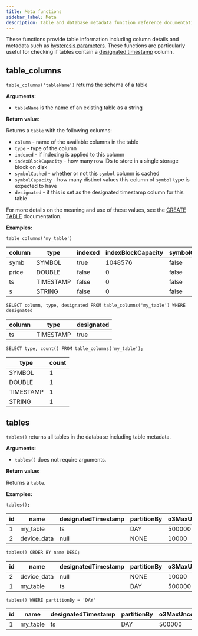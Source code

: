 ```yaml
---
title: Meta functions
sidebar_label: Meta
description: Table and database metadata function reference documentation.
---
```


These functions provide table information including column details and metadata
such as [hysteresis parameters](/docs/guides/hysteresis/). These functions are
particularly useful for checking if tables contain a
[designated timestamp](/docs/concept/designated-timestamp) column.

## table_columns

`table_columns('tableName')` returns the schema of a table

**Arguments:**

- `tableName` is the name of an existing table as a string

**Return value:**

Returns a `table` with the following columns:

- `column` - name of the available columns in the table
- `type` - type of the column
- `indexed` - if indexing is applied to this column
- `indexBlockCapacity` - how many row IDs to store in a single storage block on
  disk
- `symbolCached` - whether or not this `symbol` column is cached
- `symbolCapacity` - how many distinct values this column of `symbol` type is
  expected to have
- `designated` - if this is set as the designated timestamp column for this
  table

For more details on the meaning and use of these values, see the
[CREATE TABLE](/docs/reference/sql/create-table/) documentation.

**Examples:**

```questdb-sql title="Get all columns in a table"
table_columns('my_table')
```

| column | type      | indexed | indexBlockCapacity | symbolCached | symbolCapacity | designated |
| ------ | --------- | ------- | ------------------ | ------------ | -------------- | ---------- |
| symb   | SYMBOL    | true    | 1048576            | false        | 256            | false      |
| price  | DOUBLE    | false   | 0                  | false        | 0              | false      |
| ts     | TIMESTAMP | false   | 0                  | false        | 0              | true       |
| s      | STRING    | false   | 0                  | false        | 0              | false      |

```questdb-sql title="Get designated timestamp column"
SELECT column, type, designated FROM table_columns('my_table') WHERE designated
```

| column | type      | designated |
| ------ | --------- | ---------- |
| ts     | TIMESTAMP | true       |

```questdb-sql title="Get the count of column types"
SELECT type, count() FROM table_columns('my_table');
```

| type      | count |
| --------- | ----- |
| SYMBOL    | 1     |
| DOUBLE    | 1     |
| TIMESTAMP | 1     |
| STRING    | 1     |

## tables

`tables()` returns all tables in the database including table metadata.

**Arguments:**

- `tables()` does not require arguments.

**Return value:**

Returns a `table`.

**Examples:**

```questdb-sql title="List all tables"
tables();
```

| id  | name        | designatedTimestamp | partitionBy | o3MaxUncommittedRows | o3CommitHysteresisMicros |
| --- | ----------- | ------------------- | ----------- | -------------------- | ------------------------ |
| 1   | my_table    | ts                  | DAY         | 500000               | 300000000                |
| 2   | device_data | null                | NONE        | 10000                | 30000000                 |

```questdb-sql title="All tables in reverse alphabetical order"
tables() ORDER BY name DESC;
```

| id  | name        | designatedTimestamp | partitionBy | o3MaxUncommittedRows | o3CommitHysteresisMicros |
| --- | ----------- | ------------------- | ----------- | -------------------- | ------------------------ |
| 2   | device_data | null                | NONE        | 10000                | 30000000                 |
| 1   | my_table    | ts                  | DAY         | 500000               | 300000000                |

```questdb-sql title="All tables with a daily partitioning strategy"
tables() WHERE partitionBy = 'DAY'
```

| id  | name     | designatedTimestamp | partitionBy | o3MaxUncommittedRows | o3CommitHysteresisMicros |
| --- | -------- | ------------------- | ----------- | -------------------- | ------------------------ |
| 1   | my_table | ts                  | DAY         | 500000               | 300000000                |
